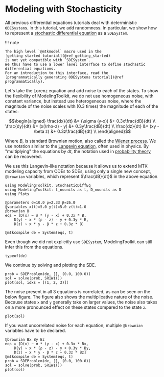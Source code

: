 # Modeling with Stochasticity

All previous differential equations tutorials deal with deterministic `ODESystem`s.
In this tutorial, we add randomness.
In particular, we show how to represent a
[stochastic differential equation](https://en.wikipedia.org/wiki/Stochastic_differential_equation)
as a `SDESystem`.

!!! note
    
    The high level `@mtkmodel` macro used in the
    [getting started tutorial](@ref getting_started)
    is not yet compatible with `SDESystem`.
    We thus have to use a lower level interface to define stochastic differential equations.
    For an introduction to this interface, read the
    [programmatically generating ODESystems tutorial](@ref programmatically).

Let's take the Lorenz equation and add noise to each of the states.
To show the flexibility of ModelingToolkit,
we do not use homogeneous noise, with constant variance,
but instead use heterogeneous noise,
where the magnitude of the noise scales with (0.3 times) the magnitude of each of the states:

```math
\begin{aligned}
\frac{dx}{dt} &= (\sigma (y-x))  &+ 0.3x\frac{dB}{dt} \\
\frac{dy}{dt} &= (x(\rho-z) - y) &+ 0.3y\frac{dB}{dt}  \\
\frac{dz}{dt} &= (xy - \beta z)  &+ 0.3z\frac{dB}{dt}  \\
\end{aligned}
```

Where $B$, is standard Brownian motion, also called the
[Wiener process](https://en.wikipedia.org/wiki/Wiener_process).
We use notation similar to the
[Langevin equation](https://en.wikipedia.org/wiki/Stochastic_differential_equation#Use_in_physics),
often used in physics.
By "multiplying" the equations by $dt$, the notation used in
[probability theory](https://en.wikipedia.org/wiki/Stochastic_differential_equation#Use_in_probability_and_mathematical_finance)
can be recovered.

We use this Langevin-like notation because it allows us to extend MTK modeling capacity from ODEs to SDEs,
using only a single new concept, `@brownian` variables, which represent $\frac{dB}{dt}$ in the above equation.

```@example SDE
using ModelingToolkit, StochasticDiffEq
using ModelingToolkit: t_nounits as t, D_nounits as D
using Plots

@parameters σ=10.0 ρ=2.33 β=26.0
@variables x(t)=5.0 y(t)=5.0 z(t)=1.0
@brownian B
eqs = [D(x) ~ σ * (y - x) + 0.3x * B,
    D(y) ~ x * (ρ - z) - y + 0.3y * B,
    D(z) ~ x * y - β * z + 0.3z * B]

@mtkcompile de = System(eqs, t)
```

Even though we did not explicitly use `SDESystem`, ModelingToolkit can still infer this from the equations.

```@example SDE
typeof(de)
```

We continue by solving and plotting the SDE.

```@example SDE
prob = SDEProblem(de, [], (0.0, 100.0))
sol = solve(prob, SRIW1())
plot(sol, idxs = [(1, 2, 3)])
```

The noise present in all 3 equations is correlated, as can be seen on the below figure.
The figure also shows the multiplicative nature of the noise.
Because states `x` and `y` generally take on larger values,
the noise also takes on a more pronounced effect on these states compared to the state `z`.

```@example SDE
plot(sol)
```

If you want uncorrelated noise for each equation,
multiple `@brownian` variables have to be declared.

```@example SDE
@brownian Bx By Bz
eqs = [D(x) ~ σ * (y - x) + 0.3x * Bx,
    D(y) ~ x * (ρ - z) - y + 0.3y * By,
    D(z) ~ x * y - β * z + 0.3z * Bz]
@mtkcompile de = System(eqs, t)
prob = SDEProblem(de, [], (0.0, 100.0))
sol = solve(prob, SRIW1())
plot(sol)
```
